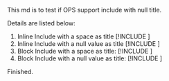 This md is to test if OPS support include with null title.

Details are listed below:

1. Inline Include with a space as title [!INCLUDE [ ](./InlineIncludewithSpace.md)]
2. Inline Include with a null value as title [!INCLUDE [](./InlineIncludewithnull.md)]
3. Block Include with a space as title: 
        [!INCLUDE [ ](./BlockIncludewithSpace.md)]
4. Block Include with a null value as title: 
        [!INCLUDE [](./InlineIncludewithnull.md)]
        
Finished.
